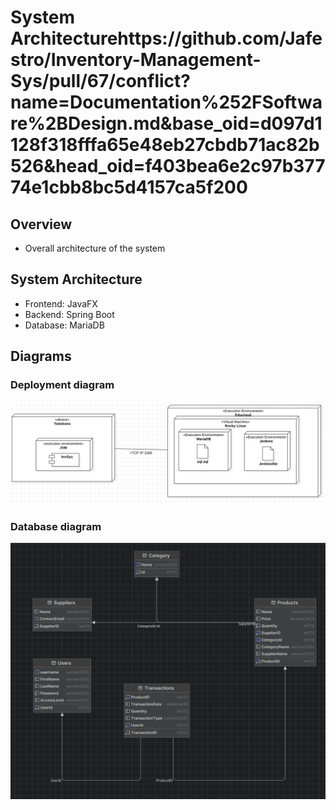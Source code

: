 # System Architecturehttps://github.com/Jafestro/Inventory-Management-Sys/pull/67/conflict?name=Documentation%252FSoftware%2BDesign.md&base_oid=d097d1128f318fffa65e48eb27cbdb71ac82b526&head_oid=f403bea6e2c97b37774e1cbb8bc5d4157ca5f200

## Overview
- Overall architecture of the system

## System Architecture
- Frontend: JavaFX
- Backend: Spring Boot
- Database: MariaDB

## Diagrams

### Deployment diagram
![System Architecture Diagram](Diagrams/Sijoittelukaavio.png)

### Database diagram
![Database Diagram](Diagrams/database-diagram.png)

